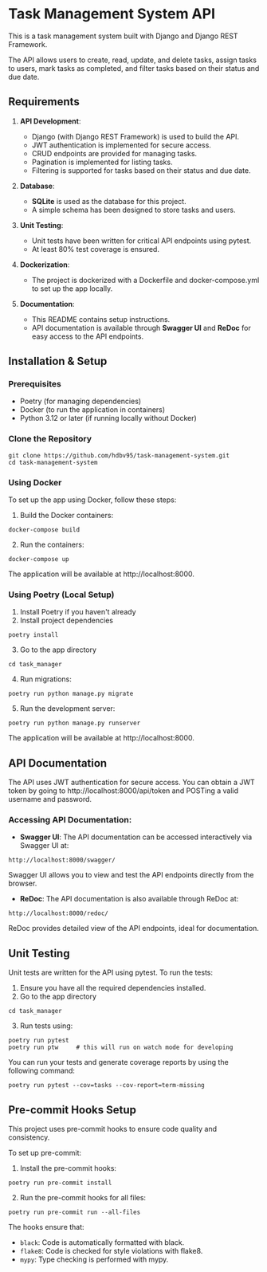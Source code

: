 # Task Management System API
This is a task management system built with Django and Django REST Framework.

The API allows users to create, read, update, and delete tasks, assign tasks to users, mark tasks as completed, and filter tasks based on their status and due date.

## Requirements
1. **API Development**:
    * Django (with Django REST Framework) is used to build the API.
    * JWT authentication is implemented for secure access.
    * CRUD endpoints are provided for managing tasks.
    * Pagination is implemented for listing tasks.
    * Filtering is supported for tasks based on their status and due date.

2. **Database**:
    * **SQLite** is used as the database for this project.
    * A simple schema has been designed to store tasks and users.

3. **Unit Testing**:
    * Unit tests have been written for critical API endpoints using pytest.
    * At least 80% test coverage is ensured.

4. **Dockerization**:
    * The project is dockerized with a Dockerfile and docker-compose.yml to set up the app locally.

5. **Documentation**:
    * This README contains setup instructions.
    * API documentation is available through **Swagger UI** and **ReDoc** for easy access to the API endpoints.

## Installation & Setup
### Prerequisites
* Poetry (for managing dependencies)
* Docker (to run the application in containers)
* Python 3.12 or later (if running locally without Docker)

### Clone the Repository
```console
git clone https://github.com/hdbv95/task-management-system.git
cd task-management-system
```
### Using Docker
To set up the app using Docker, follow these steps:

1. Build the Docker containers:
```console
docker-compose build
```

2. Run the containers:
```console
docker-compose up
```

The application will be available at http://localhost:8000.

### Using Poetry (Local Setup)
1. Install Poetry if you haven't already
2. Install project dependencies
```console
poetry install
```

3. Go to the app directory
```console
cd task_manager
```

4. Run migrations:
```console
poetry run python manage.py migrate
```

5. Run the development server:
```console
poetry run python manage.py runserver
```

The application will be available at http://localhost:8000.

## API Documentation
The API uses JWT authentication for secure access. You can obtain a JWT token by going to http://localhost:8000/api/token and POSTing a valid username and password.

### Accessing API Documentation:
* **Swagger UI**: The API documentation can be accessed interactively via Swagger UI at:
```console
http://localhost:8000/swagger/
```

Swagger UI allows you to view and test the API endpoints directly from the browser.

* **ReDoc**: The API documentation is also available through ReDoc at:
```console
http://localhost:8000/redoc/
```
ReDoc provides detailed view of the API endpoints, ideal for documentation.

## Unit Testing
Unit tests are written for the API using pytest. To run the tests:

1. Ensure you have all the required dependencies installed.
2. Go to the app directory
```console
cd task_manager
```
3. Run tests using:
```console
poetry run pytest
poetry run ptw     # this will run on watch mode for developing
```
You can run your tests and generate coverage reports by using the following command:
```console
poetry run pytest --cov=tasks --cov-report=term-missing
```
## Pre-commit Hooks Setup
This project uses pre-commit hooks to ensure code quality and consistency.

To set up pre-commit:

1. Install the pre-commit hooks:
```console
poetry run pre-commit install
```

2. Run the pre-commit hooks for all files:
```console
poetry run pre-commit run --all-files
```
The hooks ensure that:

* `black`: Code is automatically formatted with black.
* `flake8`: Code is checked for style violations with flake8.
* `mypy`: Type checking is performed with mypy.
